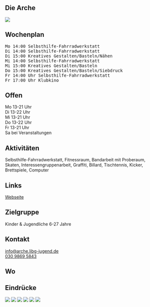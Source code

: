 ## Die Arche
<img id="topmedia" src="images/Logos/Arche.jpg" />

## Wochenplan
<pre id="weeklyschedule">
Mo 14:00 Selbsthilfe-Fahrradwerkstatt
Di 14:00 Selbsthilfe-Fahrradwerkstatt
Di 15:00 Kreatives Gestalten/Basteln/Nähen 
Mi 14:00 Selbsthilfe-Fahrradwerkstatt
Mi 15:00 Kreatives Gestalten/Basteln
Do 15:00 Kreatives Gestalten/Basteln/Siebdruck
Fr 14:00 Uhr Selbsthilfe-Fahrradwerkstatt
Fr 17:00 Uhr Klubkino
</pre>

## Offen
Mo 13-21 Uhr<br>
Di 13-22 Uhr<br>
Mi 13-21 Uhr<br>
Do 13-22 Uhr<br>
Fr 13-21 Uhr<br>
Sa bei Veranstaltungen<br>

## Aktivitäten
<p id="activities">
Selbsthilfe-Fahrradwerkstatt, Fitnessraum, Bandarbeit mit Proberaum, Skaten, Interessengruppenarbeit, Graffiti, Billard, Tischtennis, Kicker, Brettspiele, Computer
</p>

## Links
<a target="_blank" href="http://www.arche.libg-jugend.de/">Webseite</a>

## Zielgruppe
Kinder & Jugendliche 6-27 Jahre

## Kontakt
[info@arche.libg-jugend.de](mailto:info@arche.libg-jugend.de)<br>
<a href="tel:+493098695843">030 9869 5843</a>

## Wo
<div id="gmap"></div>
<script>window.onload = showMap('Degnerstraße 40, 13053 Berlin', 0, 'gmap_mini')</script>

## Eindrücke
<div>
  <img src="images/Arche/2.jpg" />
  <img src="images/Arche/3.jpg" />
  <img src="images/Arche/4.jpg" />
  <img src="images/Arche/5.jpg" />
  <img src="images/Arche/6.jpg" />
  <img src="images/Arche/7.jpg" />
</div>

